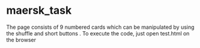 # maersk_task
The page consists of 9 numbered cards which can be manipulated by using the  shuffle and short buttons .
To execute the code, just open test.html on the browser
